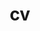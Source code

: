 ---
layout: page
permalink: https://drive.google.com/file/d/1DOU63G5d9XYlhJVwsMpRzcn4nf7nJAim/view
title: cv
description: Curriculum Vitae.
nav: true
---